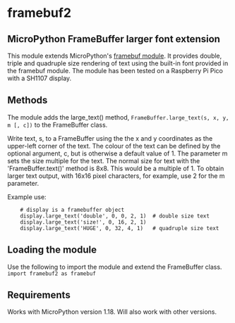 # framebuf2

## MicroPython FrameBuffer larger font extension

This module extends MicroPython's [framebuf module](https://docs.micropython.org/en/latest/library/framebuf.html "MicroPython documentation"). It provides double, triple and quadruple size rendering of text using the built-in font provided in the framebuf module. 
The module has been tested on a Raspberry Pi Pico with a SH1107 display.

## Methods

The module adds the large_text() method, `FrameBuffer.large_text(s, x, y, m [, c])` to the FrameBuffer class.

Write text, s, to a FrameBuffer using the the x and y coordinates as the upper-left corner of the text. The colour of the text can be defined by the optional argument, c, but is otherwise a default value of 1. The parameter m sets the size multiple for the text. The normal size for text with the 'FrameBuffer.text()' method is 8x8. This would be a multiple of 1. To obtain larger text output, with 16x16 pixel characters, for example, use 2 for the m parameter.

Example use:
```
    # display is a framebuffer object
    display.large_text('double', 0, 0, 2, 1)  # double size text
    display.large_text('size!', 0, 16, 2, 1)
    display.large_text('HUGE', 0, 32, 4, 1)   # quadruple size text
```

## Loading the module

Use the following to import the module and extend the FrameBuffer class.  
`import framebuf2 as framebuf`

## Requirements

Works with MicroPython version 1.18. Will also work with other versions. 
